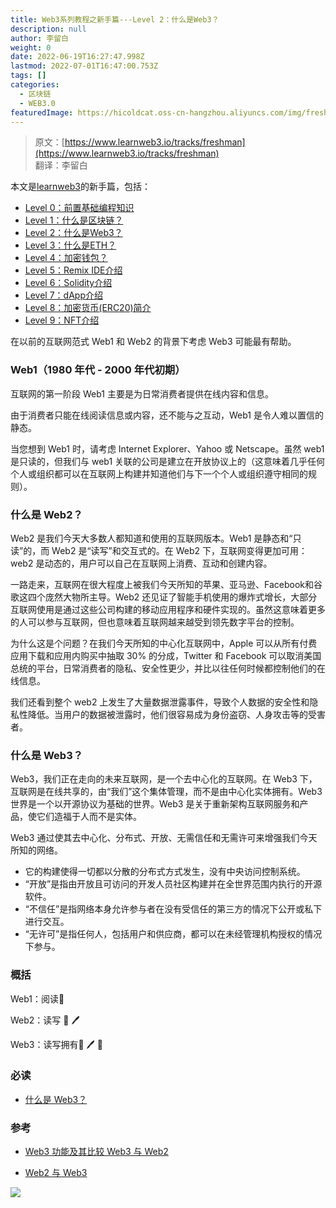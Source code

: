 ```yaml
---
title: Web3系列教程之新手篇---Level 2：什么是Web3？
description: null
author: 李留白
weight: 0
date: 2022-06-19T16:27:47.998Z
lastmod: 2022-07-01T16:47:00.753Z
tags: []
categories:
  - 区块链
  - WEB3.0
featuredImage: https://hicoldcat.oss-cn-hangzhou.aliyuncs.com/img/freshman.png
---
```


> 原文：[https://www.learnweb3.io/tracks/freshman](https://www.learnweb3.io/tracks/freshman)<br/>
> 翻译：李留白

本文是[learnweb3](https://www.learnweb3.io/)的新手篇，包括：
- [Level 0：前置基础编程知识](https://hicoldcat.com/posts/web3/freshman-track-0)
- [Level 1：什么是区块链？](https://hicoldcat.com/posts/web3/freshman-track-1)
- [Level 2：什么是Web3？](https://hicoldcat.com/posts/web3/freshman-track-2)
- [Level 3：什么是ETH？](https://hicoldcat.com/posts/web3/freshman-track-3)
- [Level 4：加密钱包？](https://hicoldcat.com/posts/web3/freshman-track-4)
- [Level 5：Remix IDE介绍](https://hicoldcat.com/posts/web3/freshman-track-5)
- [Level 6：Solidity介绍](https://hicoldcat.com/posts/web3/freshman-track-6)
- [Level 7：dApp介绍](https://hicoldcat.com/posts/web3/freshman-track-7)
- [Level 8：加密货币(ERC20)简介](https://hicoldcat.com/posts/web3/freshman-track-8)
- [Level 9：NFT介绍](https://hicoldcat.com/posts/web3/freshman-track-9)

在以前的互联网范式 Web1 和 Web2 的背景下考虑 Web3 可能最有帮助。

### Web1（1980 年代 - 2000 年代初期）

互联网的第一阶段 Web1 主要是为日常消费者提供在线内容和信息。

由于消费者只能在线阅读信息或内容，还不能与之互动，Web1 是令人难以置信的静态。

当您想到 Web1 时，请考虑 Internet Explorer、Yahoo 或 Netscape。虽然 web1 是只读的，但我们与 web1 关联的公司是建立在开放协议上的（这意味着几乎任何个人或组织都可以在互联网上构建并知道他们与下一个个人或组织遵守相同的规则）。

### 什么是 Web2？

Web2 是我们今天大多数人都知道和使用的互联网版本。Web1 是静态和“只读”的，而 Web2 是“读写”和交互式的。在 Web2 下，互联网变得更加可用：web2 是动态的，用户可以自己在互联网上消费、互动和创建内容。

一路走来，互联网在很大程度上被我们今天所知的苹果、亚马逊、Facebook和谷歌这四个庞然大物所主导。Web2 还见证了智能手机使用的爆炸式增长，大部分互联网使用是通过这些公司构建的移动应用程序和硬件实现的。虽然这意味着更多的人可以参与互联网，但也意味着互联网越来越受到领先数字平台的控制。

为什么这是个问题？在我们今天所知的中心化互联网中，Apple 可以从所有付费应用下载和应用内购买中抽取 30% 的分成，Twitter 和 Facebook 可以取消美国总统的平台，日常消费者的隐私、安全性更少，并比以往任何时候都控制他们的在线信息。

我们还看到整个 web2 上发生了大量数据泄露事件，导致个人数据的安全性和隐私性降低。当用户的数据被泄露时，他们很容易成为身份盗窃、人身攻击等的受害者。

### 什么是 Web3？

Web3，我们正在走向的未来互联网，是一个去中心化的互联网。在 Web3 下，互联网是在线共享的，由“我们”这个集体管理，而不是由中心化实体拥有。Web3 世界是一个以开源协议为基础的世界。Web3 是关于重新架构互联网服务和产品，使它们造福于人而不是实体。

Web3 通过使其去中心化、分布式、开放、无需信任和无需许可来增强我们今天所知的网络。

- 它的构建使得一切都以分散的分布式方式发生，没有中央访问控制系统。
- “开放”是指由开放且可访问的开发人员社区构建并在全世界范围内执行的开源软件。
- “不信任”是指网络本身允许参与者在没有受信任的第三方的情况下公开或私下进行交互。
- “无许可”是指任何人，包括用户和供应商，都可以在未经管理机构授权的情况下参与。

### 概括

Web1：阅读📖

Web2：读写 📖 🖊️

Web3：读写拥有📖 🖊️ 🔑

### 必读

- [什么是 Web3？](https://www.freecodecamp.org/news/what-is-web3/)

### 参考

- [Web3 功能及其比较 Web3 与 Web2](https://www.xenonstack.com/blog/web3-features-and-challenges)

- [Web2 与 Web3](https://ethereum.org/en/developers/docs/web2-vs-web3/)


![](https://hicoldcat.oss-cn-hangzhou.aliyuncs.com/img/my.png)